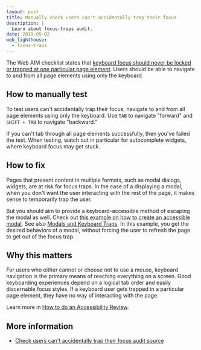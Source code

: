 ```yaml
---
layout: post
title: Manually check users can't accidentally trap their focus
description: |
  Learn about focus-traps audit.
date: 2019-05-02
web_lighthouse:
  - focus-traps
---
```


The Web AIM checklist states that
[keyboard focus should never be locked or trapped at one particular page element](https://webaim.org/standards/wcag/checklist#sc2.1.2).
Users should be able to navigate to and from all page elements
using only the keyboard.

## How to manually test

To test users can't accidentally trap their focus,
navigate to and from all page elements using only the keyboard.
Use `TAB` to navigate "forward" and `SHIFT + TAB` to navigate "backward."

If you can't tab through all page elements successfully,
then you've failed the test.
When testing, watch out in particular for autocomplete widgets,
where keyboard focus may get stuck.

## How to fix

Pages that present content in multiple formats, such as modal dialogs,
widgets, are at risk for focus traps.
In the case of a displaying a modal,
when you don't want the user interacting with the rest of the page,
it makes sense to temporarily trap the user.

But you should aim to provide a keyboard-accessible method of escaping the modal as well.
Check out [this example on how to create an accessible modal](https://github.com/gdkraus/accessible-modal-dialog).
See also [Modals and Keyboard Traps](https://developers.google.com/web/fundamentals/accessibility/focus/using-tabindex#modals_and_keyboard_traps).
In this example,
you get the desired behaviors of a modal,
without forcing the user to refresh the page to get out of the focus trap.

## Why this matters

For users who either cannot or choose not to use a mouse,
keyboard navigation is the primary means of reaching everything on a screen.
Good keyboarding experiences depend on a logical tab order and easily discernable focus styles.
If a keyboard user gets trapped in a particular page element,
they have no way of interacting with the page.

Learn more in [How to do an Accessibility Review](https://developers.google.com/web/fundamentals/accessibility/how-to-review#try_it_with_a_screen_reader).

## More information

- [Check users can't accidentally trap their focus audit source](https://github.com/GoogleChrome/lighthouse/blob/master/lighthouse-core/audits/accessibility/manual/focus-traps.js)
